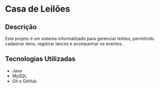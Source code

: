# Casa de Leilões

## Descrição
Este projeto é um sistema informatizado para gerenciar leilões, permitindo cadastrar itens, registrar lances e acompanhar os eventos.

## Tecnologias Utilizadas
- Java
- MySQL
- Git e GitHub

